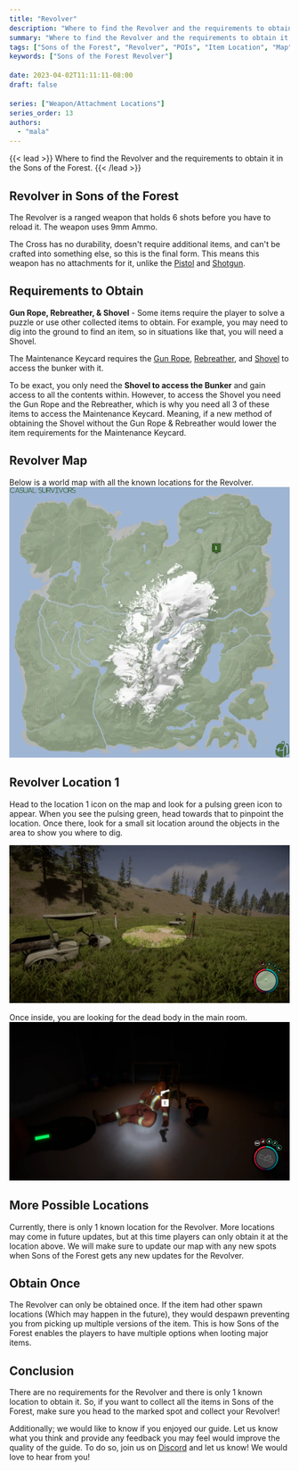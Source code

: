 ```yaml
---
title: "Revolver"
description: "Where to find the Revolver and the requirements to obtain it in the Sons of the Forest."
summary: "Where to find the Revolver and the requirements to obtain it. Click here to learn more about it!"
tags: ["Sons of the Forest", "Revolver", "POIs", "Item Location", "Map"]
keywords: ["Sons of the Forest Revolver"]

date: 2023-04-02T11:11:11-08:00
draft: false

series: ["Weapon/Attachment Locations"]
series_order: 13
authors:
  - "mala"
---
```


{{< lead >}}
Where to find the Revolver and the requirements to obtain it in the Sons of the Forest.
{{< /lead >}}

## Revolver in Sons of the Forest
The Revolver is a ranged weapon that holds 6 shots before you have to reload it. The weapon uses 9mm Ammo.

The Cross has no durability, doesn't require additional items, and can't be crafted into something else, so this is the final form. This means this weapon has no attachments for it, unlike the [Pistol](/sons-of-the-forest/guides/pistol/) and [Shotgun](/sons-of-the-forest/guides/shotgun/). 


## Requirements to Obtain
**Gun Rope, Rebreather, & Shovel** - Some items require the player to solve a puzzle or use other collected items to obtain. For example, you may need to dig into the ground to find an item, so in situations like that, you will need a  Shovel. 

The Maintenance Keycard requires the [Gun Rope](/sons-of-the-forest/guides/rope-gun/), [Rebreather](/sons-of-the-forest/guides/rebreather/), and [Shovel](/sons-of-the-forest/guides/shovel/) to access the bunker with it.

To be exact, you only need the **Shovel to access the Bunker** and gain access to all the contents within. However, to access the Shovel you need the Gun Rope and the Rebreather, which is why you need all 3 of these items to access the Maintenance Keycard. Meaning, if a new method of obtaining the Shovel without the Gun Rope & Rebreather would lower the item requirements for the Maintenance Keycard. 

## Revolver Map
Below is a world map with all the known locations for the Revolver.
![Sons of the Forest Revolver Location](img/map.webp)

## Revolver Location 1
Head to the location 1 icon on the map and look for a pulsing green icon to appear. When you see the pulsing green, head towards that to pinpoint the location. Once there, look for a small sit location around the objects in the area to show you where to dig. 

![Sons of the Forest Revolver Dig Spot](img/maintshaftc-covered.webp)

Once inside, you are looking for the dead body in the main room.
![Sons of the Forest Revolver on Body](featured.webp)

## More Possible Locations
Currently, there is only 1 known location for the Revolver. More locations may come in future updates, but at this time players can only obtain it at the location above.
We will make sure to update our map with any new spots when Sons of the Forest gets any new updates for the Revolver.

## Obtain Once
The Revolver can only be obtained once. If the item had other spawn locations (Which may happen in the future), they would despawn preventing you from picking up multiple versions of the item. This is how Sons of the Forest enables the players to have multiple options when looting major items. 

## Conclusion
There are no requirements for the Revolver and there is only 1 known location to obtain it. So, if you want to collect all the items in Sons of the Forest, make sure you head to the marked spot and collect your Revolver!

Additionally; we would like to know if you enjoyed our guide. Let us know what you think and provide any feedback you may feel would improve the quality of the guide. To do so, join us on [Discord](https://discord.gg/ZXp93XsKnN) and let us know! We would love to hear from you! 